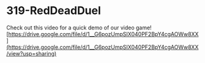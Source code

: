 # 319-RedDeadDuel

Check out this video for a quick demo of our video game!
[https://drive.google.com/file/d/1__G6pozUmpSIX040PF2BpY4cgAOWw8XX](https://drive.google.com/file/d/1__G6pozUmpSIX040PF2BpY4cgAOWw8XX/view?usp=sharing)
